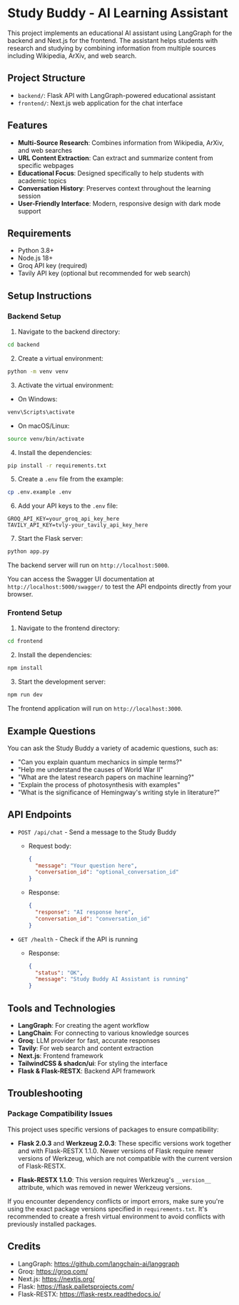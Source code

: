 # Study Buddy - AI Learning Assistant

This project implements an educational AI assistant using LangGraph for the backend and Next.js for the frontend. The assistant helps students with research and studying by combining information from multiple sources including Wikipedia, ArXiv, and web search.

## Project Structure

- `backend/`: Flask API with LangGraph-powered educational assistant
- `frontend/`: Next.js web application for the chat interface

## Features

- **Multi-Source Research**: Combines information from Wikipedia, ArXiv, and web searches
- **URL Content Extraction**: Can extract and summarize content from specific webpages
- **Educational Focus**: Designed specifically to help students with academic topics
- **Conversation History**: Preserves context throughout the learning session
- **User-Friendly Interface**: Modern, responsive design with dark mode support

## Requirements

- Python 3.8+
- Node.js 18+
- Groq API key (required)
- Tavily API key (optional but recommended for web search)

## Setup Instructions

### Backend Setup

1. Navigate to the backend directory:
```bash
cd backend
```

2. Create a virtual environment:
```bash
python -m venv venv
```

3. Activate the virtual environment:
- On Windows:
```bash
venv\Scripts\activate
```
- On macOS/Linux:
```bash
source venv/bin/activate
```

4. Install the dependencies:
```bash
pip install -r requirements.txt
```

5. Create a `.env` file from the example:
```bash
cp .env.example .env
```

6. Add your API keys to the `.env` file:
```
GROQ_API_KEY=your_groq_api_key_here
TAVILY_API_KEY=tvly-your_tavily_api_key_here
```

7. Start the Flask server:
```bash
python app.py
```

The backend server will run on `http://localhost:5000`.

You can access the Swagger UI documentation at `http://localhost:5000/swagger/` to test the API endpoints directly from your browser.

### Frontend Setup

1. Navigate to the frontend directory:
```bash
cd frontend
```

2. Install the dependencies:
```bash
npm install
```

3. Start the development server:
```bash
npm run dev
```

The frontend application will run on `http://localhost:3000`.

## Example Questions

You can ask the Study Buddy a variety of academic questions, such as:
- "Can you explain quantum mechanics in simple terms?"
- "Help me understand the causes of World War II"
- "What are the latest research papers on machine learning?"
- "Explain the process of photosynthesis with examples"
- "What is the significance of Hemingway's writing style in literature?"

## API Endpoints

- `POST /api/chat` - Send a message to the Study Buddy
  - Request body:
    ```json
    {
      "message": "Your question here",
      "conversation_id": "optional_conversation_id"
    }
    ```
  - Response:
    ```json
    {
      "response": "AI response here",
      "conversation_id": "conversation_id"
    }
    ```

- `GET /health` - Check if the API is running
  - Response:
    ```json
    {
      "status": "OK",
      "message": "Study Buddy AI Assistant is running"
    }
    ```

## Tools and Technologies

- **LangGraph**: For creating the agent workflow
- **LangChain**: For connecting to various knowledge sources
- **Groq**: LLM provider for fast, accurate responses
- **Tavily**: For web search and content extraction
- **Next.js**: Frontend framework
- **TailwindCSS & shadcn/ui**: For styling the interface
- **Flask & Flask-RESTX**: Backend API framework

## Troubleshooting

### Package Compatibility Issues

This project uses specific versions of packages to ensure compatibility:

- **Flask 2.0.3** and **Werkzeug 2.0.3**: These specific versions work together and with Flask-RESTX 1.1.0. Newer versions of Flask require newer versions of Werkzeug, which are not compatible with the current version of Flask-RESTX.

- **Flask-RESTX 1.1.0**: This version requires Werkzeug's `__version__` attribute, which was removed in newer Werkzeug versions.

If you encounter dependency conflicts or import errors, make sure you're using the exact package versions specified in `requirements.txt`. It's recommended to create a fresh virtual environment to avoid conflicts with previously installed packages.

## Credits

- LangGraph: https://github.com/langchain-ai/langgraph
- Groq: https://groq.com/
- Next.js: https://nextjs.org/
- Flask: https://flask.palletsprojects.com/
- Flask-RESTX: https://flask-restx.readthedocs.io/ 